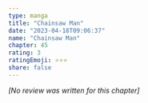 ```yaml
---
type: manga
title: "Chainsaw Man"
date: "2023-04-18T09:06:37"
name: "Chainsaw Man"
chapter: 45
rating: 3
ratingEmoji: ⭐️⭐️⭐️
share: false
---
```


_[No review was written for this chapter]_
